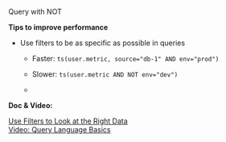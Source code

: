 Query with NOT

**Tips to improve performance**
- Use filters to be as specific as possible in queries

  - Faster: `ts(user.metric, source="db-1" AND env="prod")`

  - Slower: `ts(user.metric AND NOT env="dev")`
  - 
**Doc & Video:**

  [Use Filters to Look at the Right Data](https://docs.wavefront.com/query_language_performance.html#use-filters-to-look-at-the-right-data)<br>
  [Video: Query Language Basics](https://bcove.video/3FqMmPo)